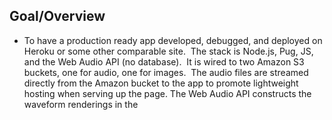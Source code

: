 ## Goal/Overview

- To have a production ready app developed, debugged, and deployed on Heroku or some other comparable site.  The stack is Node.js, Pug, JS, and the Web Audio API (no database).  It is wired to two Amazon S3 buckets, one for audio, one for images.  The audio files are streamed directly from the Amazon bucket to the app to promote lightweight hosting when serving up the page.  The Web Audio API constructs the waveform renderings in the <script> tag of the index.pug file.  It is also used to serve up any additional panning/effects in the audio itself.
- Files are tracked in a group of .csv files, so no database is in play.  Just .csv files that house streaming links, a master list of uploaded files in the amazon bucket, and also composer information that is dynamically assigned and served to views through the controller.  Heroku is the chosen site to house the app, though any number of options are available, including a custom solution.

## Front End
- Fix visual rendering of 'installation' component of the index.pug file, specifically compatibility issues with Safari/Firefox/Chrome.  Errors arise with construction of polylines when running outside of Chrome
- When fullscreen button is pressed, installation component is brought to full, and when ESC key pressed, brought back to normal.  The background animation should stay consistent when brought to fullscreen and back.  This should also be cross-browser compatible.
- A more stylish overlay with the BEGIN button to fire up the installation.  (Web Audio needs user input to begin, so some type of triggering mechanism is necessary because Autoplay will not work).
- Additional stylings to buttons on homepage, as well as styling fixes on 'past composers' page to make the layout more elegant.
- All front end elements to be made mobile friendly
- Any other considerations from Jakub, et al., of necessary stylings and functionality

## Back End
- Server side forms should be styled and organized to promote ease of use for resident composers/interns.
- Additional lock functionalities on forms to prevent user from overriding any functions while current function is rendering (for example, not be able to click the back button after hitting 'REPLACE' in the ./dashboard).
- Debugging of any routing, redirect, login, or logout problems with back end
- Two users for auth0, one is a composer login to access './upload-form' and './dashboard', the other is the intern login to access './intern-form'.  Composers should NOT be able to access the intern form
- Any other bugs to be spotted and squashed, though it should mostly be ironed out.
- Any other considerations from Jakub, et al., of necessary stylings and functionality

## Other considerations
- A look at the Amazon S3 securities to ensure that no attacks can be made on the bucket or data, but is still accessible through forms on the app.
- Have the option to have local backups of bucket data run periodically in case of mistaken deletions (this may not be possible without manually doing this in S3).


# Setup Amazon S3 Buckets
You must construct/include a .env file with the proper S3 access key and also secret key.  You then need to create buckets and align them with the names in the app (fk-audio and fk-composer-info) or rename accordingly.
- https://docs.aws.amazon.com/sdk-for-javascript/v2/developer-guide/getting-started-nodejs.html#getting-started-nodejs-credentials

# Setup auth0 login credentials
You must register and set up auth0 permissions and include the AUTH0 client Id, Domain, and Secret in your .env file.  Additionally, you may exclude any Passport.js functionality and dependencies in order to properly build, and reinstate them later
- https://auth0.com/blog/create-a-simple-and-secure-node-express-app/

